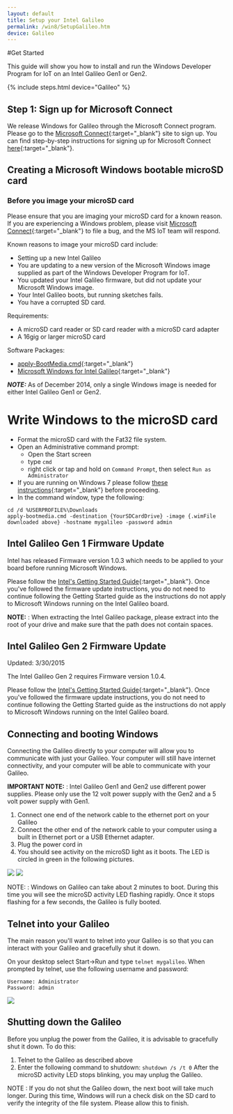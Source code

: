 ```yaml
---
layout: default
title: Setup your Intel Galileo
permalink: /win8/SetupGalileo.htm
device: Galileo
---
```


#Get Started

This guide will show you how to install and run the Windows Developer Program for IoT on an Intel Galileo Gen1 or Gen2.

{% include steps.html device="Galileo" %}

## Step 1: Sign up for Microsoft Connect
We release Windows for Galileo through the Microsoft Connect program.  Please go to the [Microsoft Connect](https://connect.microsoft.com/windowsembeddediot/SelfNomination.aspx?ProgramID=8558){:target="_blank"} site to sign up.  You can find step-by-step instructions for signing up for Microsoft Connect [here]({{site.baseurl}}/{{page.lang}}/SigninMSConnect.htm){:target="_blank"}.

## Creating a Microsoft Windows bootable microSD card

### Before you image your microSD card
Please ensure that you are imaging your microSD card for a known reason. If you are experiencing a Windows problem, please visit [Microsoft Connect](http://connect.microsoft.com/windowsembeddediot/SelfNomination.aspx?ProgramID=8558){:target="_blank"} to file a bug, and the MS IoT team will respond.

Known reasons to image your microSD card include:

* Setting up a new Intel Galileo
* You are updating to a new version of the Microsoft Windows image supplied as part of the Windows Developer Program for IoT.
* You updated your Intel Galileo firmware, but did not update your Microsoft Windows image.
* Your Intel Galileo boots, but running sketches fails.
* You have a corrupted SD card.


Requirements:

* A microSD card reader or SD card reader with a microSD card adapter
* A 16gig or larger microSD card

Software Packages:

* [apply-BootMedia.cmd](http://go.microsoft.com/fwlink/?LinkID=403796){:target="_blank"}
* [Microsoft Windows for Intel Galileo](http://go.microsoft.com/fwlink/?LinkID=513083&clcid=0x409){:target="_blank"}

***NOTE:***
As of December 2014, only a single Windows image is needed for either Intel Galileo Gen1 or Gen2.

# Write Windows to the microSD card

* Format the microSD card with the Fat32 file system.
* Open an Administrative command prompt:
  * Open the Start screen
  * type `cmd`
  * right click or tap and hold on `Command Prompt`, then select `Run as Administrator`
* If you are running on Windows 7 please follow [these instructions](ImageOnWin7.htm){:target="_blank"} before proceeding.
* In the command window, type the following:

~~~
cd /d %USERPROFILE%\Downloads
apply-bootmedia.cmd -destination {YourSDCardDrive} -image {.wimFile downloaded above} -hostname mygalileo -password admin
~~~


## Intel Galileo Gen 1 Firmware Update
Intel has released Firmware version 1.0.3 which needs to be applied to your board before running Microsoft Windows.

Please follow the [Intel's Getting Started Guide](https://communities.intel.com/docs/DOC-22796){:target="_blank"}. Once you've followed the firmware update instructions, you do not need to continue following the Getting Started guide as the instructions do not apply to Microsoft Windows running on the Intel Galileo board.

**NOTE:**
: When extracting the Intel Galileo package, please extract into the root of your drive and make sure that the path does not contain spaces.

## Intel Galileo Gen 2 Firmware Update
<p><span class="label label-default"> Updated: 3/30/2015</span></p>
The Intel Galileo Gen 2 requires Firmware version 1.0.4.

Please follow the [Intel's Getting Started Guide](https://software.intel.com/en-us/articles/getting-started-with-the-intel-galileo-board-on-windows#terminal){:target="_blank"}. Once you've followed the firmware update instructions, you do not need to continue following the Getting Started guide as the instructions do not apply to Microsoft Windows running on the Intel Galileo board.

## Connecting and booting Windows
Connecting the Galileo directly to your computer will allow you to communicate with just your Galileo. Your computer will still have internet connectivity, and your computer will be able to communicate with your Galileo.

**IMPORTANT NOTE:**
: Intel Galileo Gen1 and Gen2 use different power supplies. Please only use the 12 volt power supply with the Gen2 and a 5 volt power supply with Gen1.


1. Connect one end of the network cable to the ethernet port on your Galileo
1. Connect the other end of the network cable to your computer using a built in Ethernet port or a USB Ethernet adapter.
1. Plug the power cord in
1. You should see activity on the microSD light as it boots. The LED is circled in green in the following pictures.

<!--![](/images/SDLed.png)-->
<img class="device-images" src="{{site.baseurl}}/images/SDLed.png">

<!--![](/images/IntelGalileoGen2.jpg)-->
<img class="device-images" src="{{site.baseurl}}/images/IntelGalileoGen2.jpg">

NOTE:
: Windows on Galileo can take about 2 minutes to boot. During this time you will see the microSD activity LED flashing rapidly. Once it stops flashing for a few seconds, the Galileo is fully booted.

## Telnet into your Galileo
The main reason you'll want to telnet into your Galileo is so that you can interact with your Galileo and gracefully shut it down.

On your desktop select Start->Run and type ```telnet mygalileo```.
When prompted by telnet, use the following username and password:

~~~
Username: Administrator
Password: admin
~~~

<!--![](/images/TelnetLogin.png)-->
<img class="device-images" src="{{site.baseurl}}/images/TelnetLogin.png">

## Shutting down the Galileo
Before you unplug the power from the Galileo, it is advisable to gracefully shut it down. To do this:

1. Telnet to the Galileo as described above
1. Enter the following command to shutdown:
    ```shutdown /s /t 0```
After the microSD activity LED stops blinking, you may unplug the Galileo.

NOTE
: If you do not shut the Galileo down, the next boot will take much longer. During this time, Windows will run a check disk on the SD card to verify the integrity of the file system. Please allow this to finish.